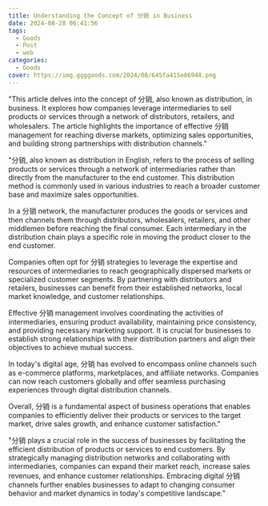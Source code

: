 ```yaml
---
title: Understanding the Concept of 分销 in Business
date: 2024-08-28 06:41:56
tags:
  - Goods
  - Post
  - web
categories:
  - Goods
cover: https://img.ggggoods.com/2024/08/645fa415e86948.png
---
```


"This article delves into the concept of 分销, also known as distribution, in business. It explores how companies leverage intermediaries to sell products or services through a network of distributors, retailers, and wholesalers. The article highlights the importance of effective 分销 management for reaching diverse markets, optimizing sales opportunities, and building strong partnerships with distribution channels."

"分销, also known as distribution in English, refers to the process of selling products or services through a network of intermediaries rather than directly from the manufacturer to the end customer. This distribution method is commonly used in various industries to reach a broader customer base and maximize sales opportunities.

In a 分销 network, the manufacturer produces the goods or services and then channels them through distributors, wholesalers, retailers, and other middlemen before reaching the final consumer. Each intermediary in the distribution chain plays a specific role in moving the product closer to the end customer.

Companies often opt for 分销 strategies to leverage the expertise and resources of intermediaries to reach geographically dispersed markets or specialized customer segments. By partnering with distributors and retailers, businesses can benefit from their established networks, local market knowledge, and customer relationships.

Effective 分销 management involves coordinating the activities of intermediaries, ensuring product availability, maintaining price consistency, and providing necessary marketing support. It is crucial for businesses to establish strong relationships with their distribution partners and align their objectives to achieve mutual success.

In today's digital age, 分销 has evolved to encompass online channels such as e-commerce platforms, marketplaces, and affiliate networks. Companies can now reach customers globally and offer seamless purchasing experiences through digital distribution channels.

Overall, 分销 is a fundamental aspect of business operations that enables companies to efficiently deliver their products or services to the target market, drive sales growth, and enhance customer satisfaction."

"分销 plays a crucial role in the success of businesses by facilitating the efficient distribution of products or services to end customers. By strategically managing distribution networks and collaborating with intermediaries, companies can expand their market reach, increase sales revenues, and enhance customer relationships. Embracing digital 分销 channels further enables businesses to adapt to changing consumer behavior and market dynamics in today's competitive landscape."
